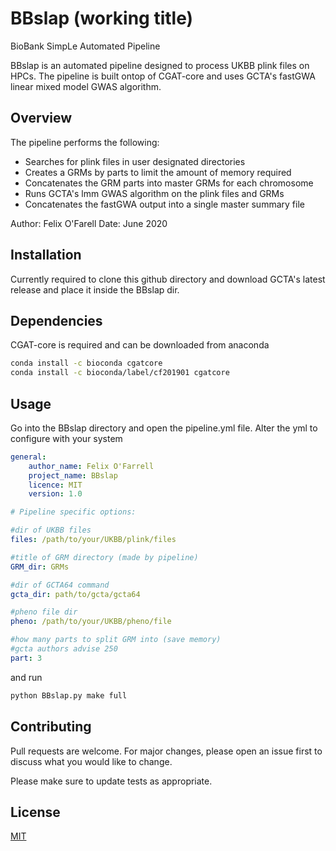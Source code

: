 # BBslap (working title)
BioBank SimpLe Automated Pipeline

BBslap is an automated pipeline designed to process UKBB plink files on HPCs. The pipeline is built ontop of CGAT-core and uses GCTA's fastGWA linear mixed model GWAS algorithm.

## Overview

The pipeline performs the following:
   * Searches for plink files in user designated directories
   * Creates a GRMs by parts to limit the amount of memory required 
   * Concatenates the GRM parts into master GRMs for each chromosome
   * Runs GCTA's lmm GWAS algorithm on the plink files and GRMs
   * Concatenates the fastGWA output into a single master summary file
   
   
Author: Felix O'Farell
Date: June 2020


## Installation

Currently required to clone this github directory and download GCTA's latest release and place it inside the BBslap dir.

## Dependencies 

CGAT-core is required and can be downloaded from anaconda

```bash
conda install -c bioconda cgatcore
conda install -c bioconda/label/cf201901 cgatcore
```


## Usage

Go into the BBslap directory and open the pipeline.yml file. Alter the yml to configure with your system

```yml
general:
    author_name: Felix O'Farrell
    project_name: BBslap
    licence: MIT
    version: 1.0

# Pipeline specific options:

#dir of UKBB files
files: /path/to/your/UKBB/plink/files

#title of GRM directory (made by pipeline)
GRM_dir: GRMs

#dir of GCTA64 command 
gcta_dir: path/to/gcta/gcta64

#pheno file dir
pheno: /path/to/your/UKBB/pheno/file

#how many parts to split GRM into (save memory) 
#gcta authors advise 250 
part: 3
```

and run

```python
python BBslap.py make full 
```

## Contributing
Pull requests are welcome. For major changes, please open an issue first to discuss what you would like to change.

Please make sure to update tests as appropriate.

## License
[MIT](https://choosealicense.com/licenses/mit/)
